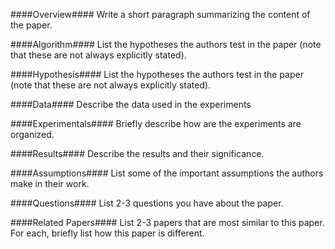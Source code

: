 ####Overview####
Write a short paragraph summarizing the content of the paper.

####Algorithm####
List the hypotheses the authors test in the paper (note that these are not always explicitly stated).

####Hypothesis####
List the hypotheses the authors test in the paper (note that these are not always explicitly stated).

####Data####
Describe the data used in the experiments

####Experimentals####
Briefly describe how are the experiments are organized.

####Results####
Describe the results and their significance.

####Assumptions####
List some of the important assumptions the authors make in their work.

####Questions####
List 2-3 questions you have about the paper.

####Related Papers####
List 2-3 papers that are most similar to this paper. For each, briefly list how this paper is different.
